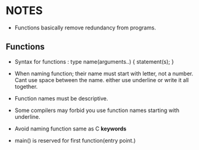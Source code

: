 # NOTES

- Functions basically remove redundancy from programs.

## Functions
- Syntax for functions : 
    type name(arguments..)
    {
        statement(s);
    }

- When naming function; their name must start with letter, not a number.  Cant use space between the name. either use underline or write it all together.

- Function names must be descriptive.

- Some compilers may forbid you use function names starting with underline.

- Avoid naming function same as C **keywords**

- main() is reserved for first function(entry point.)